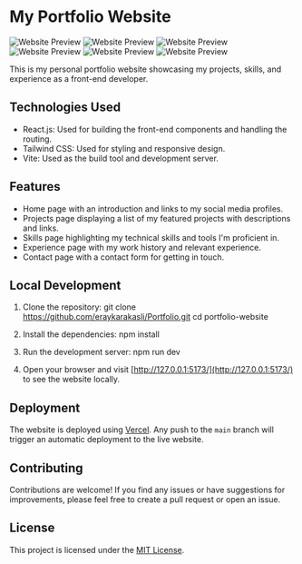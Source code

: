 # My Portfolio Website

![Website Preview](https://raw.githubusercontent.com/eraykarakasli/Portfolio/main/src/assets/readmepng/Screenshot_1.png?token=GHSAT0AAAAAACDMJ3JCYZCYK6525O5A6SVAZF6IMKQ)
![Website Preview](https://github.com/eraykarakasli/Portfolio/blob/main/src/assets/readmepng/Screenshot_2.png?raw=true)
![Website Preview](https://github.com/eraykarakasli/Portfolio/blob/main/src/assets/readmepng/Screenshot_3.png?raw=true)
![Website Preview](https://github.com/eraykarakasli/Portfolio/blob/main/src/assets/readmepng/Screenshot_5.png?raw=true)
![Website Preview](https://github.com/eraykarakasli/Portfolio/blob/main/src/assets/readmepng/Screenshot_6.png?raw=true)
![Website Preview](https://github.com/eraykarakasli/Portfolio/blob/main/src/assets/readmepng/Screenshot_7.png?raw=true)



This is my personal portfolio website showcasing my projects, skills, and experience as a front-end developer.

## Technologies Used

- React.js: Used for building the front-end components and handling the routing.
- Tailwind CSS: Used for styling and responsive design.
- Vite: Used as the build tool and development server.

## Features

- Home page with an introduction and links to my social media profiles.
- Projects page displaying a list of my featured projects with descriptions and links.
- Skills page highlighting my technical skills and tools I'm proficient in.
- Experience page with my work history and relevant experience.
- Contact page with a contact form for getting in touch.

## Local Development

1. Clone the repository:
git clone https://github.com/eraykarakasli/Portfolio.git
cd portfolio-website

2. Install the dependencies:
npm install

3. Run the development server:
npm run dev

4. Open your browser and visit [http://127.0.0.1:5173/](http://127.0.0.1:5173/) to see the website locally.

## Deployment

The website is deployed using [Vercel](https://vercel.com). Any push to the `main` branch will trigger an automatic deployment to the live website.

## Contributing

Contributions are welcome! If you find any issues or have suggestions for improvements, please feel free to create a pull request or open an issue.

## License

This project is licensed under the [MIT License](LICENSE).
